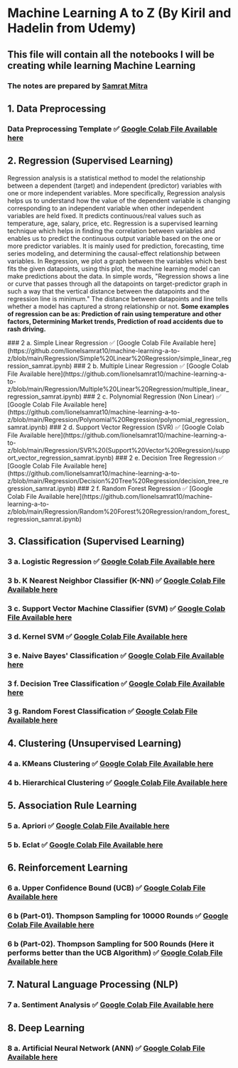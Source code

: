 # Machine Learning A to Z (By Kiril and Hadelin from Udemy)
## This file will contain all the notebooks I will be creating while learning Machine Learning
### The notes are prepared by [Samrat Mitra](https://github.com/lionelsamrat10)

## 1. Data Preprocessing
### Data Preprocessing Template ✅ [Google Colab File Available here](https://github.com/lionelsamrat10/machine-learning-a-to-z/blob/main/Data%20Preprocessing/data_preprocessing_tools_samrat.ipynb)
## 2. Regression (Supervised Learning)
<p>
  Regression analysis is a statistical method to model the relationship between a dependent (target) and independent (predictor) variables with one or more independent variables. More specifically, Regression analysis helps us to understand how the value of the dependent variable is changing corresponding to an independent variable when other independent variables are held fixed. It predicts continuous/real values such as temperature, age, salary, price, etc.
  Regression is a supervised learning technique which helps in finding the correlation between variables and enables us to predict the continuous output variable based on the one or more predictor variables. It is mainly used for prediction, forecasting, time series modeling, and determining the causal-effect relationship between variables.
  In Regression, we plot a graph between the variables which best fits the given datapoints, using this plot, the machine learning model can make predictions about the data. In simple words, "Regression shows a line or curve that passes through all the datapoints on target-predictor graph in such a way that the vertical distance between the datapoints and the regression line is minimum." The distance between datapoints and line tells whether a model has captured a strong relationship or not.
  <b>Some examples of regression can be as: Prediction of rain using temperature and other factors, Determining Market trends, Prediction of road accidents due to rash driving.</b>
</p>
### 2 a. Simple Linear Regression ✅ [Google Colab File Available here](https://github.com/lionelsamrat10/machine-learning-a-to-z/blob/main/Regression/Simple%20Linear%20Regression/simple_linear_regression_samrat.ipynb)
### 2 b. Multiple Linear Regression ✅ [Google Colab File Available here](https://github.com/lionelsamrat10/machine-learning-a-to-z/blob/main/Regression/Multiple%20Linear%20Regression/multiple_linear_regression_samrat.ipynb)
### 2 c. Polynomial Regression (Non Linear) ✅ [Google Colab File Available here](https://github.com/lionelsamrat10/machine-learning-a-to-z/blob/main/Regression/Polynomial%20Regression/polynomial_regression_samrat.ipynb)  
### 2 d. Support Vector Regression (SVR) ✅ [Google Colab File Available here](https://github.com/lionelsamrat10/machine-learning-a-to-z/blob/main/Regression/SVR%20(Support%20Vector%20Regression)/support_vector_regression_samrat.ipynb)
### 2 e. Decision Tree Regression ✅ [Google Colab File Available here](https://github.com/lionelsamrat10/machine-learning-a-to-z/blob/main/Regression/Decision%20Tree%20Regression/decision_tree_regression_samrat.ipynb)
### 2 f. Random Forest Regression ✅ [Google Colab File Available here](https://github.com/lionelsamrat10/machine-learning-a-to-z/blob/main/Regression/Random%20Forest%20Regression/random_forest_regression_samrat.ipynb)

## 3. Classification (Supervised Learning)
### 3 a. Logistic Regression ✅ [Google Colab File Available here](https://github.com/lionelsamrat10/machine-learning-a-to-z/blob/main/Classification/Logistic%20Regression/logistic_regression_samrat.ipynb)
### 3 b. K Nearest Neighbor Classifier (K-NN) ✅ [Google Colab File Available here](https://github.com/lionelsamrat10/machine-learning-a-to-z/blob/main/Classification/K%20Nearest%20Neighbor%20Classifier/k_nearest_neighbors_samrat.ipynb)
### 3 c. Support Vector Machine Classifier (SVM) ✅ [Google Colab File Available here](https://github.com/lionelsamrat10/machine-learning-a-to-z/blob/main/Classification/Support%20Vector%20Machine(SVM)/support_vector_machine_samrat.ipynb)
### 3 d. Kernel SVM ✅ [Google Colab File Available here](https://github.com/lionelsamrat10/machine-learning-a-to-z/tree/main/Classification/Kernel%20SVM)
### 3 e. Naive Bayes' Classification ✅ [Google Colab File Available here](https://github.com/lionelsamrat10/machine-learning-a-to-z/blob/main/Classification/Naive%20Bayes%20Classification/naive_bayes_samrat.ipynb)
### 3 f. Decision Tree Classification ✅ [Google Colab File Available here](https://github.com/lionelsamrat10/machine-learning-a-to-z/blob/main/Classification/Decision%20Tree%20Classifier/decision_tree_classification_samrat.ipynb)
### 3 g. Random Forest Classification ✅ [Google Colab File Available here](https://github.com/lionelsamrat10/machine-learning-a-to-z/blob/main/Classification/Decision%20Tree%20Classifier/decision_tree_classification_samrat.ipynb)

## 4. Clustering (Unsupervised Learning)
### 4 a. KMeans Clustering ✅ [Google Colab File Available here](https://github.com/lionelsamrat10/machine-learning-a-to-z/blob/main/Clustering/K%20Means%20Clustering/k_means_clustering_samrat.ipynb)
### 4 b. Hierarchical Clustering ✅ [Google Colab File Available here](https://github.com/lionelsamrat10/machine-learning-a-to-z/blob/main/Clustering/Hierarchical%20Clustering/hierarchical_clustering_samrat.ipynb)

## 5. Association Rule Learning
### 5 a. Apriori ✅ [Google Colab File Available here](https://github.com/lionelsamrat10/machine-learning-a-to-z/blob/main/Association%20Rule%20Learning/Apriori/apriori_samrat.ipynb)
### 5 b. Eclat ✅ [Google Colab File Available here](https://github.com/lionelsamrat10/machine-learning-a-to-z/blob/main/Association%20Rule%20Learning/Eclat/eclat_samrat.ipynb)

## 6. Reinforcement Learning
### 6 a. Upper Confidence Bound (UCB) ✅ [Google Colab File Available here](https://github.com/lionelsamrat10/machine-learning-a-to-z/blob/main/Reinforcement%20Learning/Upper%20Confidence%20Bound%20(UCB)/upper_confidence_bound_samrat.ipynb)
### 6 b (Part-01). Thompson Sampling for 10000 Rounds ✅ [Google Colab File Available here](https://github.com/lionelsamrat10/machine-learning-a-to-z/blob/main/Reinforcement%20Learning/Thompson%20Sampling/Copy_of_thompson_sampling_samrat_for_10000_rounds.ipynb)
### 6 b (Part-02). Thompson Sampling for 500 Rounds (Here it performs better than the UCB Algorithm) ✅ [Google Colab File Available here](https://github.com/lionelsamrat10/machine-learning-a-to-z/blob/main/Reinforcement%20Learning/Thompson%20Sampling/thompson_sampling_samrat_for_500_rounds.ipynb )

## 7. Natural Language Processing (NLP)
### 7 a. Sentiment Analysis ✅ [Google Colab File Available here](https://github.com/lionelsamrat10/machine-learning-a-to-z/blob/main/Natural%20Language%20Processing(NLP)/Sentiment%20Analysis%20of%20Restaurant%20Reviews/natural_language_processing_samrat.ipynb)

## 8. Deep Learning
### 8 a. Artificial Neural Network (ANN) ✅ [Google Colab File Available here](https://github.com/lionelsamrat10/machine-learning-a-to-z/blob/main/Deep%20Learning/Artificial%20Neural%20Network%20(ANN)/ANN%20For%20Classification/artificial_neural_network_for_classification_samrat.ipynb)
